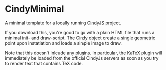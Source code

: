 # CindyMinimal
A minimal template for a locally running [CindyJS](https://github.com/CindyJS) project.

If you download this, you're good to go with a plain HTML file that runs a minimal init- and draw-script. The Cindy object create a single geometric point upon instatiation and loads a simple image to draw.

Note that this doesn't inlcude any plugins. In particular, the KaTeX plugin will immediately be loaded from the official CindyJs servers as soon as you try to render text that contains TeX code.
